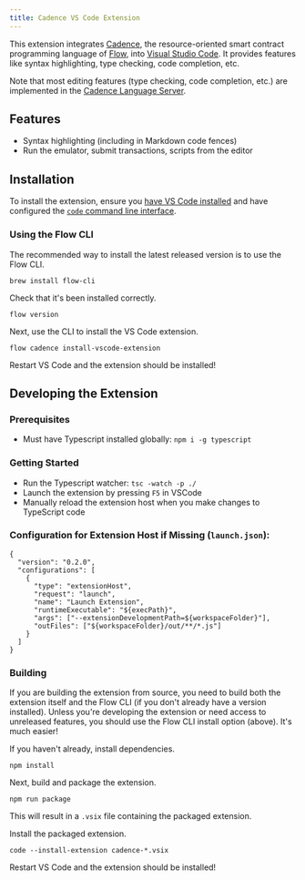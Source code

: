 ```yaml
---
title: Cadence VS Code Extension
---
```


This extension integrates [Cadence](https://cadence-lang.org/docs), the resource-oriented smart contract programming language of [Flow](https://www.onflow.org/), into [Visual Studio Code](https://code.visualstudio.com/).
It provides features like syntax highlighting, type checking, code completion, etc.

Note that most editing features (type checking, code completion, etc.) are implemented in the [Cadence Language Server](https://github.com/onflow/cadence/tree/master/languageserver).

## Features

- Syntax highlighting (including in Markdown code fences)
- Run the emulator, submit transactions, scripts from the editor

## Installation

To install the extension, ensure you [have VS Code installed](https://code.visualstudio.com/docs/setup/mac)
and have configured the [`code` command line interface](https://code.visualstudio.com/docs/setup/mac#_launching-from-the-command-line).

### Using the Flow CLI

The recommended way to install the latest released version is to use the Flow CLI.

```shell script
brew install flow-cli
```

Check that it's been installed correctly.

```shell script
flow version
```

Next, use the CLI to install the VS Code extension.

```shell script
flow cadence install-vscode-extension
```

Restart VS Code and the extension should be installed!

## Developing the Extension

### Prerequisites

- Must have Typescript installed globally: `npm i -g typescript`

### Getting Started

- Run the Typescript watcher: `tsc -watch -p ./`
- Launch the extension by pressing `F5` in VSCode
- Manually reload the extension host when you make changes to TypeScript code

### Configuration for Extension Host if Missing (`launch.json`):

```
{
  "version": "0.2.0",
  "configurations": [
    {
      "type": "extensionHost",
      "request": "launch",
      "name": "Launch Extension",
      "runtimeExecutable": "${execPath}",
      "args": ["--extensionDevelopmentPath=${workspaceFolder}"],
      "outFiles": ["${workspaceFolder}/out/**/*.js"]
    }
  ]
}

```

### Building

If you are building the extension from source, you need to build both the
extension itself and the Flow CLI (if you don't already have a version installed).
Unless you're developing the extension or need access to unreleased features,
you should use the Flow CLI install option (above). It's much easier!

If you haven't already, install dependencies.

```shell script
npm install
```

Next, build and package the extension.

```shell script
npm run package
```

This will result in a `.vsix` file containing the packaged extension.

Install the packaged extension.

```shell script
code --install-extension cadence-*.vsix
```

Restart VS Code and the extension should be installed!
